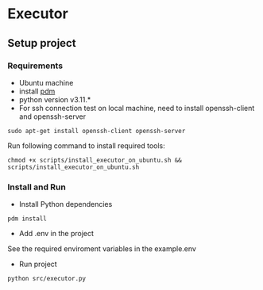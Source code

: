 # Executor

## Setup project
### Requirements
* Ubuntu machine
* install [pdm](https://pdm-project.org/latest/)
* python version v3.11.*
* For ssh connection test on local machine, need to install openssh-client and openssh-server
```
sudo apt-get install openssh-client openssh-server
```

Run following command to install required tools: 
```shell
chmod +x scripts/install_executor_on_ubuntu.sh && scripts/install_executor_on_ubuntu.sh
```

### Install and Run

* Install Python dependencies
```
pdm install
```

* Add .env in the project

See the required enviroment variables in the example.env

* Run project
```
python src/executor.py
```
